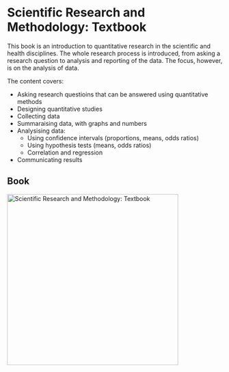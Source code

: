 # Scientific Research and Methodology: Textbook

This book is an introduction to quantitative research in the scientific and health disciplines.
The whole research process is introduced,
from asking a research question to analysis and reporting of the data.
The focus, however, is on the analysis of data.

The content covers:

- Asking research questioins that can be answered using quantitative methods
- Designing quantitative studies
- Collecting data
- Summaraising data, with graphs and numbers
- Analysising data:
  - Using confidence intervals (proportions, means, odds ratios)
  - Using hypothesis tests (means, odds ratios)
  - Correlation and regression
- Communicating results


## Book

<a href="https://bookdown.org/pkaldunn/SRM-Textbook/"><img class="book" src="https://bookdown.org/pkaldunn/SRM-Textbook/OtherImages/coversmall.png" alt = "Scientific Research and Methodology: Textbook" height="400"></a>



